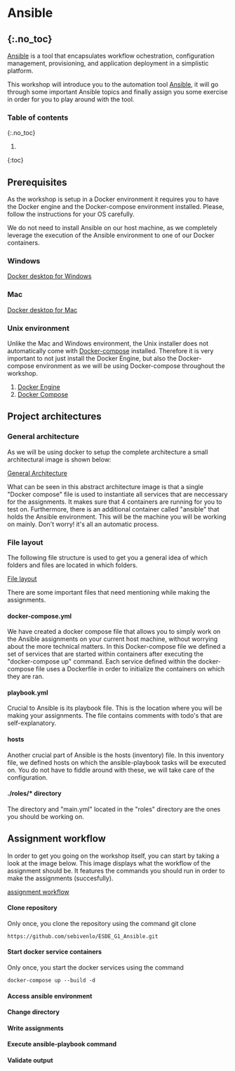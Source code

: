 # Ansible
{:.no_toc}
---

[Ansible](https://www.ansible.com/) is a tool that encapsulates workflow ochestration, configuration management, provisioning, and application deployment in a simplistic platform.

This workshop will introduce you to the automation tool [Ansible](https://www.ansible.com/), it will go through some important Ansible topics and finally assign you some exercise in order for you to play around with the tool.

### Table of contents
{:.no_toc}

1. 
{:toc}

## Prerequisites
As the workshop is setup in a Docker environment it requires you to have the Docker engine and the Docker-compose environment installed. Please, follow the instructions for your OS carefully. 

We do not need to install Ansible on our host machine, as we completely leverage the execution of the Ansible environment to one of our Docker containers.

### Windows

[Docker desktop for Windows](https://docs.docker.com/desktop/windows/install/)

### Mac

[Docker desktop for Mac](https://docs.docker.com/desktop/mac/install/)

### Unix environment
Unlike the Mac and Windows environment, the Unix installer does not automatically come with [Docker-compose](https://docs.docker.com/compose/) installed. Therefore it is very important to not just install the Docker Engine, but also the Docker-compose environment as we will be using Docker-compose throughout the workshop.

1. [Docker Engine](https://docs.docker.com/engine/install/)
2. [Docker Compose](https://docs.docker.com/compose/install/)

## Project architectures

### General architecture
As we will be using docker to setup the complete architecture a small architectural image is shown below:

[General Architecture](documentation/images/Architecture.svg)

What can be seen in this abstract architecture image is that a single "Docker compose" file is used to instantiate all services that are neccessary for the assignments. It makes sure that 4 containers are running for you to test on. Furthermore, there is an additional container called "ansible" that holds the Ansible environment. This will be the machine you will be working on mainly. Don't worry! it's all an automatic process.

### File layout
The following file structure is used to get you a general idea of which folders and files are located in which folders.

[File layout](documentation/images/File_layout.svg)

There are some important files that need mentioning while making the assignments.

#### docker-compose.yml
We have created a docker compose file that allows you to simply work on the Ansible assignments on your current host machine, without worrying about the more technical matters. In this Docker-compose file we defined a set of services that are started within containers after executing the "docker-compose up" command. Each service defined within the docker-compose file uses a Dockerfile in order to initialize the containers on which they are ran.

#### playbook.yml
Crucial to Ansible is its playbook file. This is the location where you will be making your assignments. The file contains comments with todo's that are self-explanatory.

#### hosts
Another crucial part of Ansible is the hosts (inventory) file. In this inventory file, we defined hosts on which the ansible-playbook tasks will be executed on. You do not have to fiddle around with these, we will take care of the configuration.

#### ./roles/* directory
The directory and "main.yml" located in the "roles" directory are the ones you should be working on.

## Assignment workflow
In order to get you going on the workshop itself, you can start by taking a look at the image below. This image displays what the workflow of the assignment should be. It features the commands you should run in order to make the assignments (succesfully).

[assignment workflow](documentation/images/Assignment_workflow.svg)

#### Clone repository
Only once, you clone the repository using the command git clone 

```
https://github.com/sebivenlo/ESDE_G1_Ansible.git
```

#### Start docker service containers
Only once, you start the docker services using the command

```
docker-compose up --build -d
```

#### Access ansible environment 

#### Change directory

#### Write assignments

#### Execute ansible-playbook command

#### Validate output

<!-- ### How to run?

#### Initializing the docker compose file with its services

```
(sudo) docker-compose up (--build) (-d)
```
#### Entering the Ansible docker container, where he ansible environment is setup
```
(sudo) docker-compose run ansible
```

### What now?
You have now entered the ansible environment and can execute ansible commands. The standard ansible location with the folders is located on the docker container in the following directory:
```
/ansible/configuration/
``` -->
